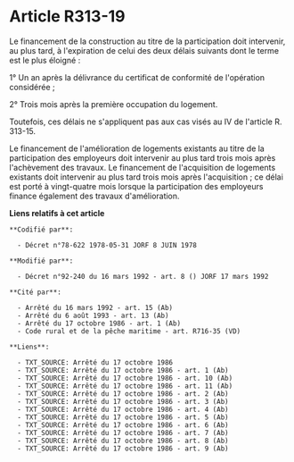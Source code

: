 # Article R313-19

Le financement de la construction au titre de la participation doit intervenir, au plus tard, à l'expiration de celui des
deux délais suivants dont le terme est le plus éloigné :

1° Un an après la délivrance du certificat de conformité de l'opération considérée ;

2° Trois mois après la première occupation du logement.

Toutefois, ces délais ne s'appliquent pas aux cas visés au IV de l'article R. 313-15.

Le financement de l'amélioration de logements existants au titre de la participation des employeurs doit intervenir au plus
tard trois mois après l'achèvement des travaux. Le financement de l'acquisition de logements existants doit intervenir au
plus tard trois mois après l'acquisition ; ce délai est porté à vingt-quatre mois lorsque la participation des employeurs
finance également des travaux d'amélioration.

**Liens relatifs à cet article**

	**Codifié par**:

	  - Décret n°78-622 1978-05-31 JORF 8 JUIN 1978

	**Modifié par**:

	  - Décret n°92-240 du 16 mars 1992 - art. 8 () JORF 17 mars 1992

	**Cité par**:

	  - Arrêté du 16 mars 1992 - art. 15 (Ab)
	  - Arrêté du 6 août 1993 - art. 13 (Ab)
	  - Arrêté du 17 octobre 1986 - art. 1 (Ab)
	  - Code rural et de la pêche maritime - art. R716-35 (VD)

	**Liens**:

	  - TXT_SOURCE: Arrêté du 17 octobre 1986
	  - TXT_SOURCE: Arrêté du 17 octobre 1986 - art. 1 (Ab)
	  - TXT_SOURCE: Arrêté du 17 octobre 1986 - art. 10 (Ab)
	  - TXT_SOURCE: Arrêté du 17 octobre 1986 - art. 11 (Ab)
	  - TXT_SOURCE: Arrêté du 17 octobre 1986 - art. 2 (Ab)
	  - TXT_SOURCE: Arrêté du 17 octobre 1986 - art. 3 (Ab)
	  - TXT_SOURCE: Arrêté du 17 octobre 1986 - art. 4 (Ab)
	  - TXT_SOURCE: Arrêté du 17 octobre 1986 - art. 5 (Ab)
	  - TXT_SOURCE: Arrêté du 17 octobre 1986 - art. 6 (Ab)
	  - TXT_SOURCE: Arrêté du 17 octobre 1986 - art. 7 (Ab)
	  - TXT_SOURCE: Arrêté du 17 octobre 1986 - art. 8 (Ab)
	  - TXT_SOURCE: Arrêté du 17 octobre 1986 - art. 9 (Ab)
